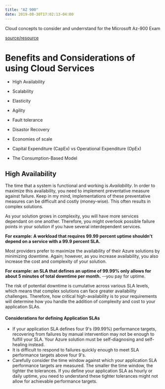 ```yaml
---
title: "AZ 900"
date: 2019-08-30T17:02:13-04:00
---
```


Cloud concepts to consider and underrstand for the Microsoft Az-900 Exam  

[source/resource](https://docs.microsoft.com/en-us/learn/paths/azure-fundamentals/)  

# Benefits and Considerations of using Cloud Services  

* High Availability  
* Scalability  
* Elasticity  
* Agility  
* Fault tolerance  
* Disastor Recovery  

* Economies of scale  
* Capital Expenditure (CapEx) vs Operational Expenditure (OpEx)  
* The Consumption-Based Model  

## High Availability  

The time that a system is functional and working is *Availability*. In order to maximize this availability, you need to implement preventative measure against failure. Keep in my mind, implementations of these preventative measures can be difficult and costly (money-wise). This often results in complex solutions.  

As your solution grows in complexity, you will have more services dependant on one another. Therefore, you might overlook possible failure points in your solution if you have several interdependent services.  

**For example: A workload that requires 99.99 percent uptime shouldn't depend on a service with a 99.9 percent SLA.**  

Most providers prefer to maximize the availability of their Azure solutions by minimizing downtime. Again; however, as you increase availability, you also increase the cost and complexity of your solution.  

**For example: an SLA that defines an uptime of 99.99% only allows for about 5 minutes of total downtime per month.** --you pay for uptime.  

The risk of potential downtime is cumulative across various SLA levels, which means that complex solutions can face greater availability challenges. Therefore, how critical high-availability is to your requirements will determine how you handle the addition of complexity and cost to your application SLAs.  

#### Considerations for defining Application SLAs  
* If your application SLA defines four 9's (99.99%) performance targets, recovering from failures by manual intervention may not be enough to fulfill your SLA. Your Azure solution must be self-diagnosing and self-healing instead.  
* It is difficult to respond to failures quickly enough to meet SLA performance targets above four 9's.  
* Carefully consider the time window against which your application SLA performance targets are measured. The smaller the time window, the tighter the tolerances. If you define your application SLA as hourly or daily uptime, you need to understand these tighter tolerances might not allow for achievable performance targets.  
